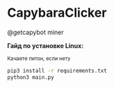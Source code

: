 # CapybaraClicker
@getcapybot miner

**Гайд по установке Linux:**

<sup>Качаете питон, если нету</sup>
```bash
pip3 install -r requirements.txt
python3 main.py
```
